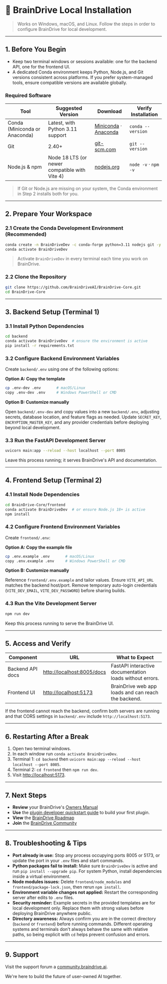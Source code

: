 # 🧠 BrainDrive Local Installation
 
> Works on Windows, macOS, and Linux. Follow the steps in order to configure BrainDrive for local development.
 
---
 
## 1. Before You Begin
 
- Keep two terminal windows or sessions available: one for the backend API, one for the frontend UI.
- A dedicated Conda environment keeps Python, Node.js, and Git versions consistent across platforms. If you prefer system-managed tools, ensure compatible versions are available globally.
 
### Required Software
 
| Tool | Suggested Version | Download | Verify Installation |
| --- | --- | --- | --- |
| Conda (Miniconda or Anaconda) | Latest, with Python 3.11 support | [Miniconda](https://docs.conda.io/en/latest/miniconda.html) · [Anaconda](https://www.anaconda.com/products/distribution) | `conda --version`
| Git | 2.40+ | [git-scm.com](https://git-scm.com/downloads) | `git --version`
| Node.js & npm | Node 18 LTS (or newer compatible with Vite 4) | [nodejs.org](https://nodejs.org/en/download/) | `node -v` · `npm -v`

> If Git or Node.js are missing on your system, the Conda environment in Step 2 installs both for you.
 
---
 
## 2. Prepare Your Workspace
 
### 2.1 Create the Conda Development Environment (Recommended)
 
```bash
conda create -n BrainDriveDev -c conda-forge python=3.11 nodejs git -y
conda activate BrainDriveDev
```
 
> Activate `BrainDriveDev` in every terminal each time you work on BrainDrive.
 
### 2.2 Clone the Repository
 
```bash
git clone https://github.com/BrainDriveAI/BrainDrive-Core.git
cd BrainDrive-Core
```
 
---
 
## 3. Backend Setup (Terminal 1)
 
### 3.1 Install Python Dependencies
 
```bash
cd backend
conda activate BrainDriveDev  # ensure the environment is active
pip install -r requirements.txt
```
 
### 3.2 Configure Backend Environment Variables
 
Create `backend/.env` using one of the following options:
 
**Option A: Copy the template**
 
```bash
cp .env-dev .env       # macOS/Linux
copy .env-dev .env     # Windows PowerShell or CMD
```
 
**Option B: Customize manually**
 
Open `backend/.env-dev` and copy values into a new `backend/.env`, adjusting secrets, database location, and feature flags as needed. Update `SECRET_KEY`, `ENCRYPTION_MASTER_KEY`, and any provider credentials before deploying beyond local development.
 
### 3.3 Run the FastAPI Development Server
 
```bash
uvicorn main:app --reload --host localhost --port 8005
```
 
Leave this process running; it serves BrainDrive's API and documentation.
 
---
 
## 4. Frontend Setup (Terminal 2)
 
### 4.1 Install Node Dependencies
 
```bash
cd BrainDrive-Core/frontend
conda activate BrainDriveDev  # or ensure Node.js 18+ is active
npm install
```
 
### 4.2 Configure Frontend Environment Variables
 
Create `frontend/.env`:
 
**Option A: Copy the example file**
 
```bash
cp .env.example .env       # macOS/Linux
copy .env.example .env     # Windows PowerShell or CMD
```
 
**Option B: Customize manually**
 
Reference `frontend/.env.example` and tailor values. Ensure `VITE_API_URL` matches the backend host/port. Remove temporary auto-login credentials (`VITE_DEV_EMAIL`, `VITE_DEV_PASSWORD`) before sharing builds.
 
### 4.3 Run the Vite Development Server
 
```bash
npm run dev
```
 
Keep this process running to serve the BrainDrive UI.

---
 
## 5. Access and Verify
 
| Component | URL | What to Expect |
| --- | --- | --- |
| Backend API docs | [http://localhost:8005/docs](http://localhost:8005/docs) | FastAPI interactive documentation loads without errors. |
| Frontend UI | [http://localhost:5173](http://localhost:5173) | BrainDrive web app loads and can reach the backend. |
 
If the frontend cannot reach the backend, confirm both servers are running and that CORS settings in `backend/.env` include `http://localhost:5173`.
 
---
 
## 6. Restarting After a Break
 
1. Open two terminal windows.
2. In each window run `conda activate BrainDriveDev`.
3. Terminal 1: `cd backend` then `uvicorn main:app --reload --host localhost --port 8005`.
4. Terminal 2: `cd frontend` then `npm run dev`.
5. Visit [http://localhost:5173](http://localhost:5173).

---

## 7. Next Steps

* **Review** your BrainDrive's [Owners Manual](https://braindriveai.github.io/BrainDrive-Docs/core/OWNER_USER_GUIDE)
* **Use** the [plugin developer quickstart guide](https://docs.braindrive.ai/core/PLUGIN_DEVELOPER_QUICKSTART) to build your first plugin.
* **View** the [BrainDrive Roadmap](https://braindriveai.github.io/BrainDrive-Docs/core/ROADMAP)
* **Join** the [BrainDrive Community](https://community.braindrive.ai/)

---

## 8. Troubleshooting & Tips

* **Port already in use:** Stop any process occupying ports 8005 or 5173, or update the port in your `.env` files and start commands.
* **Python packages fail to install:** Make sure `BrainDriveDev` is active and run `pip install --upgrade pip`. For system Python, install dependencies inside a virtual environment.
* **Node modules issues:** Delete `frontend/node_modules` and `frontend/package-lock.json`, then rerun `npm install`.
* **Environment variable changes not applied:** Restart the corresponding server after edits to `.env` files.
* **Security reminder:** Example secrets in the provided templates are for local development only. Replace them with strong values before deploying BrainDrive anywhere public.
* **Directory awareness:** Always confirm you are in the correct directory (`backend` or `frontend`) before running commands. Different operating systems and terminals don’t always behave the same with relative paths, so being explicit with `cd` helps prevent confusion and errors.

---

## 9. Support

Visit the support forum a [community.braindrive.ai](https://community.braindrive.ai). 

We're here to build the future of user-owned AI together. 

